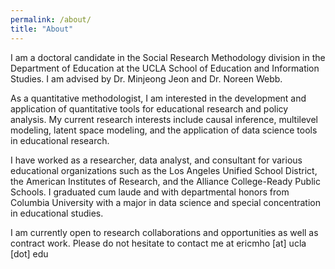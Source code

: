 ```yaml
---
permalink: /about/
title: "About"
---
```


I am a doctoral candidate in the Social Research Methodology division in the Department of Education at the UCLA School of Education and Information Studies. I am advised by Dr. Minjeong Jeon and Dr. Noreen Webb.

As a quantitative methodologist, I am interested in the development and application of quantitative tools for educational research and policy analysis. My current research interests include causal inference, multilevel modeling, latent space modeling, and the application of data science tools in educational research.

I have worked as a researcher, data analyst, and consultant for various educational organizations such as the Los Angeles Unified School District, the American Institutes of Research, and the Alliance College-Ready Public Schools. I graduated cum laude and with departmental honors from Columbia University with a major in data science and special concentration in educational studies.

I am currently open to research collaborations and opportunities as well as contract work. Please do not hesitate to contact me at ericmho [at] ucla [dot] edu
